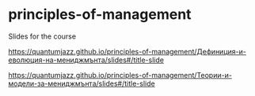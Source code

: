 # principles-of-management
Slides for the course


https://quantumjazz.github.io/principles-of-management/Дефиниция-и-еволюция-на-мениджмънта/slides#/title-slide

https://quantumjazz.github.io/principles-of-management/Теории-и-модели-за-мениджмънта/slides#/title-slide

